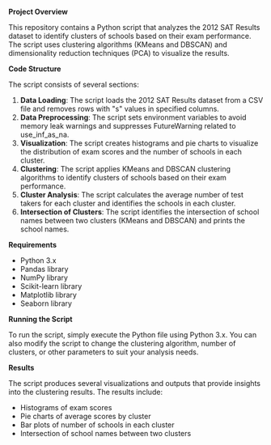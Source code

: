 **Project Overview**

This repository contains a Python script that analyzes the 2012 SAT Results dataset to identify clusters of schools based on their exam performance. The script uses clustering algorithms (KMeans and DBSCAN) and dimensionality reduction techniques (PCA) to visualize the results.

**Code Structure**

The script consists of several sections:

1. **Data Loading**: The script loads the 2012 SAT Results dataset from a CSV file and removes rows with "s" values in specified columns.
2. **Data Preprocessing**: The script sets environment variables to avoid memory leak warnings and suppresses FutureWarning related to use_inf_as_na.
3. **Visualization**: The script creates histograms and pie charts to visualize the distribution of exam scores and the number of schools in each cluster.
4. **Clustering**: The script applies KMeans and DBSCAN clustering algorithms to identify clusters of schools based on their exam performance.
5. **Cluster Analysis**: The script calculates the average number of test takers for each cluster and identifies the schools in each cluster.
6. **Intersection of Clusters**: The script identifies the intersection of school names between two clusters (KMeans and DBSCAN) and prints the school names.

**Requirements**

* Python 3.x
* Pandas library
* NumPy library
* Scikit-learn library
* Matplotlib library
* Seaborn library

**Running the Script**

To run the script, simply execute the Python file using Python 3.x. You can also modify the script to change the clustering algorithm, number of clusters, or other parameters to suit your analysis needs.

**Results**

The script produces several visualizations and outputs that provide insights into the clustering results. The results include:

* Histograms of exam scores
* Pie charts of average scores by cluster
* Bar plots of number of schools in each cluster
* Intersection of school names between two clusters
